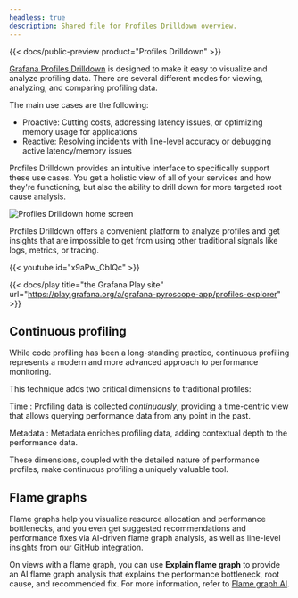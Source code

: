 ```yaml
---
headless: true
description: Shared file for Profiles Drilldown overview.
---
```


[//]: # 'This file documents an introduction to Profiles Drilldown.'
[//]: # 'This shared file is included in these locations:'
[//]: # '/pyroscope/docs/sources/configure-client/profile-types.md'
[//]: # '/pyroscope/docs/sources/introduction/profiling-types.md'
[//]: #
[//]: # 'If you make changes to this file, verify that the meaning and content are not changed in any place where the file is included.'
[//]: # 'Any links should be fully qualified and not relative: /docs/grafana/ instead of ../grafana/.'
<!-- Use Profiles Drilldown to investigate issues -->

{{< docs/public-preview product="Profiles Drilldown" >}}

[Grafana Profiles Drilldown](https://grafana.com/docs/grafana-cloud/visualizations/simplified-exploration/profiles/) is designed to make it easy to visualize and analyze profiling data.
There are several different modes for viewing, analyzing, and comparing profiling data.

The main use cases are the following:

- Proactive: Cutting costs, addressing latency issues, or optimizing memory usage for applications
- Reactive: Resolving incidents with line-level accuracy or debugging active latency/memory issues

Profiles Drilldown provides an intuitive interface to specifically support these use cases.
You get a holistic view of all of your services and how they're functioning, but also the ability to drill down for more targeted root cause analysis.

![Profiles Drilldown home screen](/media/docs/explore-profiles/explore-profiles-homescreen-v1.png)

Profiles Drilldown offers a convenient platform to analyze profiles and get insights that are impossible to get from using other traditional signals like logs, metrics, or tracing.

{{< youtube id="x9aPw_CbIQc" >}}

{{< docs/play title="the Grafana Play site" url="https://play.grafana.org/a/grafana-pyroscope-app/profiles-explorer" >}}

## Continuous profiling

While code profiling has been a long-standing practice, continuous profiling represents a modern and more advanced approach to performance monitoring.

This technique adds two critical dimensions to traditional profiles:

Time
: Profiling data is collected _continuously_, providing a time-centric view that allows querying performance data from any point in the past.

Metadata
: Metadata enriches profiling data, adding contextual depth to the performance data.

These dimensions, coupled with the detailed nature of performance profiles, make continuous profiling a uniquely valuable tool.

## Flame graphs

<!-- vale Grafana.We = NO -->

Flame graphs help you visualize resource allocation and performance bottlenecks, and you even get suggested recommendations and performance fixes via AI-driven flame graph analysis, as well as line-level insights from our GitHub integration.

<!-- vale Grafana.We = YES -->

On views with a flame graph, you can use **Explain flame graph** to provide an AI flame graph analysis that explains the performance bottleneck, root cause, and recommended fix.
For more information, refer to [Flame graph AI](https://grafana.com/docs/grafana-cloud/monitor-applications/profiles/flamegraph-ai/).